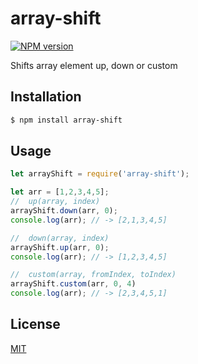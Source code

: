 # array-shift
[![NPM version](https://img.shields.io/npm/v/array-shift.svg)](https://www.npmjs.com/package/array-shift)

Shifts array element up, down or custom

## Installation

```sh
$ npm install array-shift
```

## Usage
```js
let arrayShift = require('array-shift');

let arr = [1,2,3,4,5];
//  up(array, index)
arrayShift.down(arr, 0);
console.log(arr); // -> [2,1,3,4,5]

//  down(array, index)
arrayShift.up(arr, 0);
console.log(arr); // -> [1,2,3,4,5]

//  custom(array, fromIndex, toIndex)
arrayShift.custom(arr, 0, 4)
console.log(arr); // -> [2,3,4,5,1]

```


## License

  [MIT](LICENSE)
